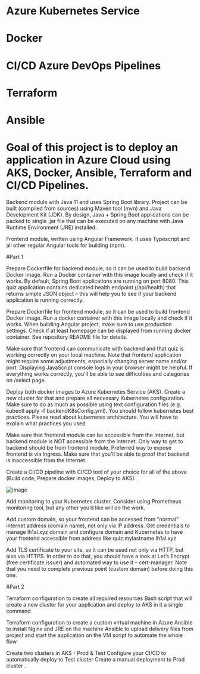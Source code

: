 
# Azure Kubernetes Service
# Docker
# CI/CD Azure DevOps Pipelines
# Terraform
# Ansible



# Goal of this project is to deploy an application in Azure Cloud using AKS, Docker, Ansible, Terraform and CI/CD Pipelines.


Backend module with Java 11 and uses Spring Boot library.
Project can be built (compiled from sources) using Maven tool (mvn) and Java Development Kit (JDK).
By design, Java + Spring Boot applications can be packed to single .jar file that can be executed on any machine with Java Runtime Environment (JRE) installed.

Frontend module, written using Angular Framework. It uses Typescript and all other regular Angular tools for building (npm).


#Part 1

Prepare Dockerfile for backend module, so it can be used to build backend Docker image.
Run a Docker container with this image locally and check if it works.
By default, Spring Boot applications are running on port 8080.
This quiz application contains dedicated health endpoint (/api/health) that returns simple JSON object –
this will help you to see if your backend application is running correctly.

Prepare Dockerfile for frontend module, so it can be used to build frontend Docker image.
Run a docker container with this image locally and check if it works. When building Angular project,
make sure to use production settings. Check if at least homepage can be displayed from running docker container.
See repository README file for details.

Make sure that frontend can communicate with backend and that quiz is working correctly on your local machine.
Note that frontend application might require some adjustments, especially changing server name and/or port.
Displaying JavaScript console logs in your browser might be helpful. If everything works correctly,
you'll be able to see difficulties and categories on /select page.

Deploy both docker images to Azure Kubernetes Service (AKS). Create a new cluster for that and
prepare all necessary Kubernetes configuration. Make sure to do as much as possible using text configuration files
(e.g. kubectl apply -f backendK8sConfig.yml). You should follow kubernetes best practices. Please read about kubernetes architecture.
You will have to explain what practices you used.

Make sure that frontend module can be accessible from the Internet, but backend module is NOT accessible from the internet.
Only way to get to backend should be from frontend module. Preferred way to expose frontend is via Ingress.
Make sure that you'll be able to proof that backend is inaccessible from the Internet.

Create a CI/CD pipeline with CI/CD tool of your choice for all of the above (Build code, Prepare docker images, Deploy to AKS).

![image](https://user-images.githubusercontent.com/74839767/142855788-eb1e2163-66cf-4c4b-98c3-602ad0dbd0e2.png)


Add monitoring to your Kubernetes cluster. Consider using Prometheus monitoring tool, but any other you’d like will do the work.

Add custom domain, so your frontend can be accessed from “normal” internet address (domain name), not only via IP address.
Get credentials to manage lh1al.xyz domain and configure domain and Kubernetes to have your frontend accessible from address like quiz.mylastname.lh1al.xyz

Add TLS certificate to your site, so it can be used not only via HTTP, but also via HTTPS. In order to do that, you should have a look at
Let’s Encrypt (free certificate issuer) and automated way to use it – cert-manager. Note that you need to complete previous point (custom domain) before doing this one.

#Part 2

Terraform configuration to create all required resources
Bash script that will create a new cluster for your application and deploy to AKS in it a single command

Terraform configuration to create a custom virtual machine in Azure
Ansible to install Nginx and JRE on the machine
Ansible to upload delivery files from project and start the application on the VM
script to automate the whole flow

Create two clusters in AKS - Prod & Test
Configure your CI/CD to automatically deploy to Test cluster
Create a manual deployment to Prod cluster .
